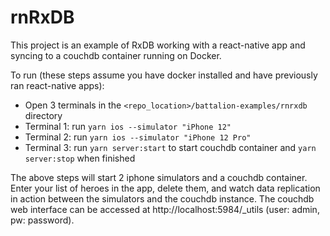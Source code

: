 # rnRxDB

This project is an example of RxDB working with a react-native app and syncing to a couchdb container running on Docker.

To run (these steps assume you have docker installed and have previously ran react-native apps):
- Open 3 terminals in the `<repo_location>/battalion-examples/rnrxdb` directory
- Terminal 1: run `yarn ios --simulator "iPhone 12"`
- Terminal 2: run `yarn ios --simulator "iPhone 12 Pro"`
- Terminal 3: run `yarn server:start` to start couchdb container and `yarn server:stop` when finished

The above steps will start 2 iphone simulators and a couchdb container. Enter your list of heroes in the app, delete them, and watch data replication in action between the simulators and the couchdb instance. The couchdb web interface can be accessed at http://localhost:5984/_utils (user: admin, pw: password). 
